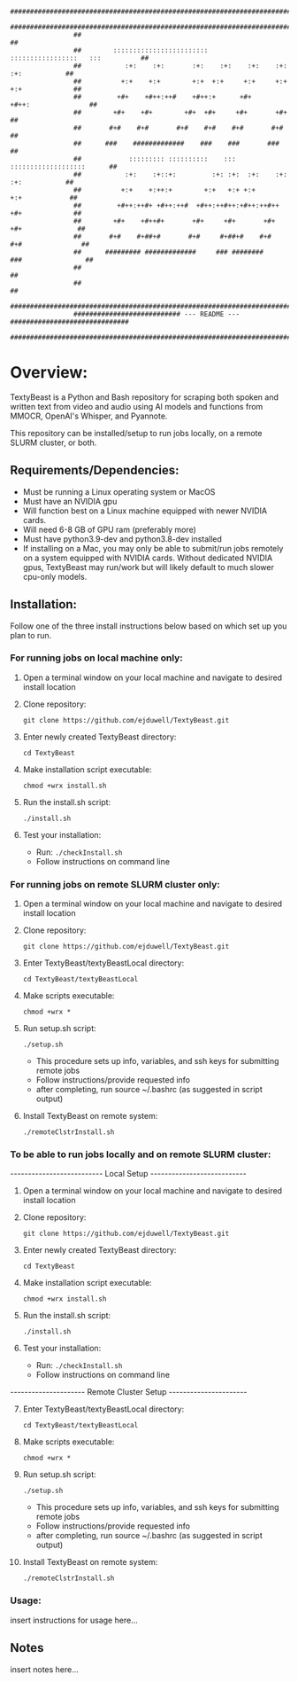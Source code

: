 

```
                #########################################################################
                #########################################################################
                ##                                                                     ##
                ##        ::::::::::::::::::::::::    :::::::::::::::::   :::          ##
                ##           :+:    :+:       :+:    :+:    :+:    :+:   :+:           ##
                ##          +:+    +:+        +:+  +:+     +:+     +:+ +:+             ##
                ##         +#+    +#++:++#    +#++:+      +#+      +#++:               ##
                ##        +#+    +#+        +#+  +#+     +#+       +#+                 ##
                ##       #+#    #+#       #+#    #+#    #+#       #+#                  ##
                ##      ###    #############    ###    ###       ###                   ##
                ##            ::::::::: ::::::::::    :::     :::::::::::::::::::      ##
                ##           :+:    :+::+:         :+: :+:  :+:    :+:   :+:           ##
                ##          +:+    +:++:+        +:+   +:+ +:+          +:+            ##
                ##         +#++:++#+ +#++:++#  +#++:++#++:+#++:++#++   +#+             ##
                ##        +#+    +#++#+       +#+     +#+       +#+   +#+              ##
                ##       #+#    #+##+#       #+#     #+##+#    #+#   #+#               ##
                ##      ######### #############     ### ########    ###                ##
                ##                                                                     ##
                ##                                                                     ##
                #########################################################################
                ########################### --- README --- ##############################
                #########################################################################                
```


# Overview:

TextyBeast is a Python and Bash repository for scraping both spoken and written text from video and audio using AI models and functions from MMOCR, OpenAI's Whisper, and Pyannote.

This repository can be installed/setup to run jobs locally, on a remote SLURM cluster, or both.

## Requirements/Dependencies:
- Must be running a Linux operating system or MacOS
- Must have an NVIDIA gpu
- Will function best on a Linux machine equipped with newer NVIDIA cards.
- Will need 6-8 GB of GPU ram (preferably more)
- Must have python3.9-dev and python3.8-dev installed
- If installing on a Mac, you may only be able to submit/run jobs remotely on a system equipped with NVIDIA cards. Without dedicated NVIDIA gpus, TextyBeast may run/work but will likely default to much slower cpu-only models.

## Installation:
Follow one of the three install instructions below based on which set up you plan to run.

### For running jobs on local machine only:

1. Open a terminal window on your local machine and navigate to desired install location

2. Clone repository:

   `git clone https://github.com/ejduwell/TextyBeast.git`

3. Enter newly created TextyBeast directory:

   `cd TextyBeast`

4. Make installation script executable:

   `chmod +wrx install.sh`

5. Run the install.sh script:

   `./install.sh`

6. Test your installation:
   
    - Run:
      `./checkInstall.sh`
    - Follow instructions on command line


### For running jobs on remote SLURM cluster only:

1. Open a terminal window on your local machine and navigate to desired install location

2.  Clone repository:
   
      `git clone https://github.com/ejduwell/TextyBeast.git`

3. Enter TextyBeast/textyBeastLocal directory:
   
   `cd TextyBeast/textyBeastLocal`

4. Make scripts executable:

   `chmod +wrx *`

5. Run setup.sh script:
   
   `./setup.sh`
   - This procedure sets up info, variables, and ssh keys for submitting remote jobs
   - Follow instructions/provide requested info
   - after completing, run source ~/.bashrc (as suggested in script output)

6. Install TextyBeast on remote system:
   
   `./remoteClstrInstall.sh`


### To be able to run jobs locally and on remote SLURM cluster:

-------------------------- Local Setup ---------------------------
1. Open a terminal window on your local machine and navigate to desired install location

2. Clone repository:

   `git clone https://github.com/ejduwell/TextyBeast.git`

3. Enter newly created TextyBeast directory:

   `cd TextyBeast`

4. Make installation script executable:

   `chmod +wrx install.sh`

5. Run the install.sh script:

   `./install.sh`

6. Test your installation:
   
    - Run:
      `./checkInstall.sh`
    - Follow instructions on command line

--------------------- Remote Cluster Setup ----------------------

7. Enter TextyBeast/textyBeastLocal directory:
   
   `cd TextyBeast/textyBeastLocal`

8. Make scripts executable:

   `chmod +wrx *`

9. Run setup.sh script:
   
   `./setup.sh`
   - This procedure sets up info, variables, and ssh keys for submitting remote jobs
   - Follow instructions/provide requested info
   - after completing, run source ~/.bashrc (as suggested in script output)

10. Install TextyBeast on remote system:
    
    `./remoteClstrInstall.sh`
### Usage:
insert instructions for usage here...

## Notes

insert notes here...
